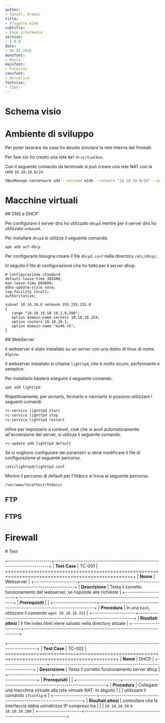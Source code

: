 ```yaml
---
author:
- Samuel, Aramis
title: 
- Progetto m146
subtitle: 
- Fase intermedia
version:
- 1.0.0
date:
- 08.02.2018
monofont:
- Menlo
mainfont:
- Palatino
sansfont:
- Helvetica
fontsize:
- 12pt
---
```


# Schema visio

# Ambiente di sviluppo

Per poter lavorare da casa ho dovuto simulare la rete interna
del firewall.

Per fare ciò ho creato una rete `NAT` in `virtualbox`.

Con il seguente comando  da terminale si può creare una rete NAT con 
la rete `10.10.10.0/24`.

``` {.bash .numberLines }
VBoxManage natnetwork add --netname m146 --network "10.10.10.0/24" --enable
```

# Macchine virtuali

## DNS e DHCP

Per configurare il server dns ho utilizzato `dhcpd` mentre per il server dns ho utilizzato `unbound`.

Per installare `dhcpd` si utilizza il seguente comando.

``` { .bash .numberLines }
apk add acf-dhcp
```

Per configurarlo bisogna creare il file `dhcpd.conf` nella directory `/etc/dhcp/`.

In seguito il file di configurazione che ho fatto per il server dhcp.

``` { .bash .numberLines }
# Configurazione standard
default-lease-time 302400;
max-lease-time 604800;
ddns-update-style none;
log-facility local7;
authoritative;

subnet 10.10.10.0 netmask 255.255.255.0
{
   range "10.10.10.50 10.2.0.200";
   option domain-name-servers 10.10.10.254;
   option routers 10.10.10.1;
   option domain-name "m146.ch";
}
```



## WebServer

Il webserver è stato installato su un server con una distro di linux di nome `Alpine`.

Il webserver installato si chiama `lighttpd`, che è molto sicuro, performante e semplice.

Per installarlo basterà eseguire il seguente comando.

``` { .bash .numberLines }
apk add lighttpd
```

Rispettivamente, per avviarlo, fermarlo o riavviarlo si possono utilizzare i seguenti comandi

``` {.bash .numberLines }
rc-service lighttpd start
rc-service lighttpd stop
rc-service lighttpd restart
```

Infine per impostarlo a runlevel, cioè che si avvii automaticamente
all'accensione del server, si utilizza il seguente comando.

``` { .bash .numberLines }
rc-update add lighttpd default
```

Se si vogliono configurare dei parametri si deve modificare il file di configurazione
al seguente percorso.

```
/etc/lighttpd/lighttpd.conf
```

Mentre il percorso di default per l'htdocs si trova al seguente percorso.

```
/var/www/localhost/htdocs/
```

## FTP

## FTPS

# Firewall

# Test

+----------------------+---------------------------------------------------------------------------+
|    **Test Case**     |                                  TC-001                                   |
+======================+===========================================================================+
| **Nome**             | Webserver                                                                 |
+----------------------+---------------------------------------------------------------------------+
| **Descrizione**      | Testa il corretto funzionamento del webserver, se risponde alle richieste |
+----------------------+---------------------------------------------------------------------------+
| **Prerequisiti**     |                                                                           |
+----------------------+---------------------------------------------------------------------------+
| **Procedura**        | In una `bash`, utilizzare il comando `wget 10.10.10.251`                  |
+----------------------+---------------------------------------------------------------------------+
| **Risultati attesi** | Il file index.html viene salvato nella directory attuale                  |
+----------------------+---------------------------------------------------------------------------+

+----------------------+---------------------------------------------------------------------+
|    **Test Case**     |                               TC-002                                |
+======================+=====================================================================+
| **Nome**             | DHCP                                                                |
+----------------------+---------------------------------------------------------------------+
| **Descrizione**      | Testa il corretto funzionamento server dhcp                         |
+----------------------+---------------------------------------------------------------------+
| **Prerequisiti**     |                                                                     |
+----------------------+---------------------------------------------------------------------+
| **Procedura**        | Collegare una macchina virtuale alla rete virtuale NAT.  In seguito |
|                      | utilizzare il comando `ifconfig` e                                  |
+----------------------+---------------------------------------------------------------------+
| **Risultati attesi** | controllare che la interfaccia abbia unindirizzo IP compreso tra    |
|                      | `10.10.10.50` e `10.10.10.200`                                      |
+----------------------+---------------------------------------------------------------------+

